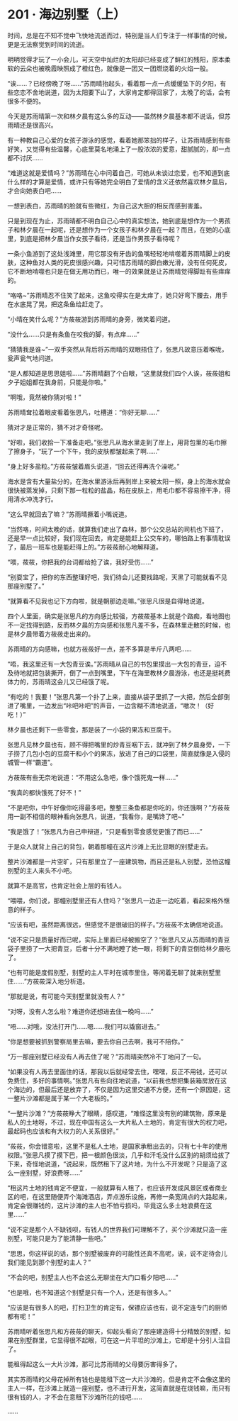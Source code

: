 # 201 · 海边别墅（上）

时间，总是在不知不觉中飞快地流逝而过，特别是当人们专注于一样事情的时候，更是无法察觉到时间的流逝。

明明觉得才玩了一小会儿，可天空中灿烂的太阳却已经变成了鲜红的残阳，原本柔软的云朵也被晚霞映照成了橙红色，就像是一团又一团燃烧着的火焰一般。

“诶……？已经傍晚了呀……”苏雨晴抬起头，看着那一点一点缓缓坠下的夕阳，有些恋恋不舍地说道，因为太阳要下山了，大家肯定都得回家了，太晚了的话，会有很多不便的。

今天是苏雨晴第一次和林夕晨有这么多的互动——虽然林夕晨基本都不说话，但苏雨晴还是很高兴。

有一种教自己心爱的女孩子游泳的感觉，看着她那笨拙的样子，让苏雨晴感到有些好笑，又觉得有些温馨，心底里莫名地涌上了一股浓浓的爱意，甜腻腻的，却一点都不讨厌……

“难道这就是爱情吗？”苏雨晴在心中问着自己，可她从未谈过恋爱，也不知道到底什么样的才算是爱情，或许只有等她完全明白了爱情的含义还依然喜欢林夕晨后，才会向她表白吧……

一想到表白，苏雨晴的脸就有些微红，为自己这大胆的相反而感到害羞。

只是到现在为止，苏雨晴都不明白自己心中的真实想法，她到底是想作为一个男孩子和林夕晨在一起呢，还是想作为一个女孩子和林夕晨在一起？而且，在她的心底里，到底是把林夕晨当作女孩子看待，还是当作男孩子看待呢？

一条小鱼游到了这处浅滩里，用它那没有牙齿的鱼嘴轻轻地啃噬着苏雨晴脚上的皮肤，这种鱼对人类的死皮很感兴趣，只可惜苏雨晴的脚白嫩光滑，没有任何死皮，它不断地啃噬也只是在做无用功而已，唯一的效果就是让苏雨晴觉得脚趾有些痒痒的。

“咯咯~”苏雨晴忍不住笑了起来，这鱼咬得实在是太痒了，她只好弯下腰去，用手在水底晃了晃，把这条鱼给赶走了。

“小晴在笑什么呢？”方莜莜游到苏雨晴的身旁，微笑着问道。

“没什么……只是有条鱼在咬我的脚，有点痒……”

“猜猜我是谁~”一双手突然从背后将苏雨晴的双眼捂住了，张思凡故意压着喉咙，瓮声瓮气地问道。

“是人都知道是思思姐啦……”苏雨晴翻了个白眼，“这里就我们四个人诶，莜莜姐和夕子姐姐都在我身前，只能是你啦。”

“啊哦，竟然被你猜对啦！”

苏雨晴耷拉着眼皮看着张思凡，吐槽道：“你好无聊……”

猜对才是正常的，猜不对才奇怪呢。

“好啦，我们收拾一下准备走吧。”张思凡从海水里走到了岸上，用背包里的毛巾擦了擦身子，“玩了一个下午，我的皮肤都皱起来了啊……”

“身上好多盐粒。”方莜莜皱着眉头说道，“回去还得再洗个澡呢。”

海水是含有大量盐分的，在海水里游泳后再到岸上来被太阳一照，身上的海水就会很快被蒸发掉，只剩下那一粒粒的盐晶，粘在皮肤上，用毛巾都不容易擦干净，得用清水冲洗才行。

“这么早就回去了嘛？”苏雨晴撅着小嘴说道。

“当然咯，时间太晚的话，就算我们走出了森林，那个公交总站的司机也下班了，还是早一点比较好，我们现在回去，肯定是能赶上公交车的，哪怕路上有事情耽误了，最后一班车也是能赶得上的。”方莜莜耐心地解释道。

“喂，莜莜，你把我的台词都给抢了诶，我好受伤……”

“别耍宝了，把你的东西整理好吧，我们待会儿还要找路呢，天黑了可能就看不见那座别墅了。”

“就算看不见我也记下方向啦，就是朝那边走嘛。”张思凡很是自得地说道。

四个人里面，确实是张思凡的方向感比较强，方莜莜基本上就是个路痴，看地图也不一定找得到路，反而林夕晨的方向感和张思凡差不多，在森林里走散的时候，也是林夕晨带着方莜莜走出来的。

苏雨晴的方向感嘛，也就方莜莜好一点，差不多算是半斤八两吧……

“唔，我这里还有一大包青豆诶。”苏雨晴从自己的书包里摸出一大包的青豆，迫不及待地就把包装撕开，倒了一点到嘴里，下午在海里教林夕晨游泳，也还是挺耗费体力的，苏雨晴这会儿又已经饿了呢。

“有吃的！我要！”张思凡第一个扑了上来，直接从袋子里抓了一大把，然后全部倒进了嘴里，一边发出“咔吧咔吧”的声音，一边含糊不清地说道，“嗷次！（好吃！）”

林夕晨也还剩下一些零食，那是装了一小袋的果冻和豆腐干。

张思凡见林夕晨也有，顾不得把嘴里的炒青豆咽下去，就冲到了林夕晨身旁，一下子捞了几包小包的豆腐干和小个的果冻，放进了自己的口袋里，简直就像是入侵的城管一样“霸道”。

方莜莜有些无奈地说道：“不用这么急吧，像个饿死鬼一样……”

“我真的都快饿死了好不！”

“不是吧你，中午好像你吃得最多吧，整整三条鱼都是你吃的，你还饿啊？”方莜莜用一副不相信的眼神看向张思凡，说道，“我看你，是嘴馋了吧~”

“我是饿了！”张思凡为自己申辩道，“只是看到零食感觉更饿了而已……”

于是众人就背上自己的背包，朝着那幢在这片沙滩上无比显眼的别墅走去。

整片沙滩都是一片空旷，只有那里立了一座建筑物，而且还是私人别墅，恐怕这幢别墅的主人来头不小吧。

就算不是高官，也肯定社会上层的有钱人。

“喂喂，你们说，那幢别墅里还有人住吗？”张思凡一边走一边吃着，看起来格外惬意的样子。

“应该有吧，虽然距离很远，但感觉不是很破旧的样子。”方莜莜不太确信地说道。

“说不定只是质量好而已呢，实际上里面已经被搬空了？”张思凡又从苏雨晴的青豆袋子里捞了一大把青豆，后者十分不满地瞪了她一眼，将剩下的青豆倒给林夕晨吃了。

“也有可能是度假别墅，别墅的主人平时在城市里住，等闲着无聊了就来别墅里住……”方莜莜深入地分析道。

“那就是说，有可能今天别墅里就没有人？”

“对呀，没有人怎么啦？难道你还想进去住一晚吗……”

“唔……对哦，没法打开门……嗯……我们可以撬窗进去。”

“你是想要被抓到警察局里去嘛，要去你自己去啊，我可不陪你。”

“万一那座别墅已经没有人再去住了呢？”苏雨晴突然冷不丁地问了一句。

“如果没有人再去里面住的话，那我以后就经常去住，嘿嘿，反正不用钱，还可以免费住，多好的事情啊。”张思凡有些向往地说道，“以前我也想把集装箱房放在这个海边的，但最后还是放弃了，不仅是因为这里交通不方便，还有一个原因是，这一整片沙滩都是属于某一个大老板的。”

“一整片沙滩？”方莜莜睁大了眼睛，感叹道，“难怪这里没有别的建筑物，原来是私人的土地呀，不过，现在中国有这么一大片私人土地的，肯定有很大的权力吧，最起码也应该和有大权力的人关系很好。”

“莜莜，你会错意啦，这里不是私人土地，是国家承租出去的，只有七十年的使用权限。”张思凡摸了摸下巴，把一根颜色很淡，几乎和汗毛没什么区别的胡须给拔了下来，奇怪地说道，“说起来，既然租下了这片地，为什么不开发呢？只是造了这么一座别墅，好浪费呀……”

“租这片土地的钱肯定不便宜，一般就算有人租了，也应该开发成风景区或者商业区的吧，在这里随便弄个海滩酒店，弄点游乐设施，再修一条宽阔点的大路起来，肯定会很赚钱的，这片沙滩的主人也不怕亏损吗，毕竟这么多土地浪费在这里……”

“说不定是那个人不缺钱呗，有钱人的世界我们可理解不了，买个沙滩就只造一座别墅，可能只是为了能清静一些吧。”

“思思，你这样说的话，那个别墅被废弃的可能性还真不高呢，诶，说不定待会儿我们能见到那个别墅的主人？”

“不会的吧，别墅主人也不会这么无聊坐在大门口看夕阳吧……”

“也是哦，也不知道这个别墅是只有一个人，还是有很多人。”

“应该是有很多人的吧，打扫卫生的肯定有，保镖应该也有，说不定连专门的厨师都有呢！”

苏雨晴听着张思凡和方莜莜的聊天，仰起头看向了那座建造得十分精致的别墅，如果在别墅群里，它显得很不起眼，可在这一片平坦的沙滩上，它却是十分引人注目了。

能租得起这么一大片沙滩，那可比苏雨晴的父母要厉害得多了。

其实苏雨晴的父母花掉所有钱也是能租下这一大片沙滩的，但是肯定不会像这里的主人一样，在沙滩上就造一座别墅，也不进行开发，这简直就是在烧钱嘛，而只有很有钱的人，才不会在意租下沙滩所花的钱吧……

……
